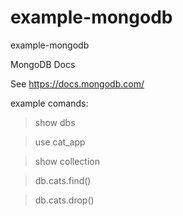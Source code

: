 # example-mongodb
example-mongodb


MongoDB Docs

See https://docs.mongodb.com/



example comands:

> show dbs

> use cat_app

> show collection

> db.cats.find()

> db.cats.drop()

